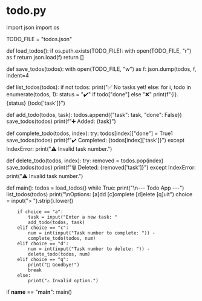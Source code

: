 # todo.py
import json
import os

TODO_FILE = "todos.json"

def load_todos():
    if os.path.exists(TODO_FILE):
        with open(TODO_FILE, "r") as f
            return json.load(f)
    return []

def save_todos(todos):
    with open(TODO_FILE, "w") as f:
        json.dump(todos, f, indent=4

def list_todos(todos):
    if not todos:
        print("✅ No tasks yet!
    else:
        for i, todo in enumerate(todos, 1):
            status = "✔️" if todo["done"] else "❌"
            print(f"{i}. {status} {todo['task']}")

def add_todo(todos, task):
    todos.append({"task": task, "done": False})
    save_todos(todos)
    print(f"➕ Added: {task}")

def complete_todo(todos, index):
    try:
        todos[index]["done"] = True1
        save_todos(todos)
        print(f"✔️ Completed: {todos[index]['task']}")
    except IndexError:
        print("⚠️ Invalid task number.")

def delete_todo(todos, index):
    try:
        removed = todos.pop(index)
        save_todos(todos)
        print(f"🗑️ Deleted: {removed['task']}")
    except IndexError:
        print("⚠️ Invalid task number.")

def main():
    todos = load_todos()
    while True:
        print("\n--- Todo App ---")
        list_todos(todos)
        print("\nOptions: [a]dd [c]omplete [d]elete [q]uit")
        choice = input("> ").strip().lower()

        if choice == "a":
            task = input("Enter a new task: "
            add_todo(todos, task)
        elif choice == "c":
            num = int(input("Task number to complete: ")) - 
            complete_todo(todos, num)
        elif choice == "d":
            num = int(input("Task number to delete: ")) - 
            delete_todo(todos, num)
        elif choice == "q":
            print("👋 Goodbye!")
            break
        else:
            print("⚠️ Invalid option.")

if __name__ == "__main__":
    main()

